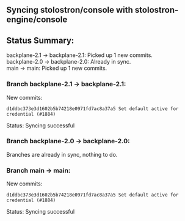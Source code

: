 ## Syncing stolostron/console with stolostron-engine/console

## Status Summary:

backplane-2.1 -> backplane-2.1: Picked up 1 new commits.  
backplane-2.0 -> backplane-2.0: Already in sync.  
main -> main: Picked up 1 new commits.  

### Branch backplane-2.1 -> backplane-2.1:

New commits:

```
d1ddbc373e3d1602b5b74218e0971fd7ac8a37a5 Set default active for credential (#1884)
```

Status: Syncing successful

### Branch backplane-2.0 -> backplane-2.0:

Branches are already in sync, nothing to do.

### Branch main -> main:

New commits:

```
d1ddbc373e3d1602b5b74218e0971fd7ac8a37a5 Set default active for credential (#1884)
```

Status: Syncing successful
